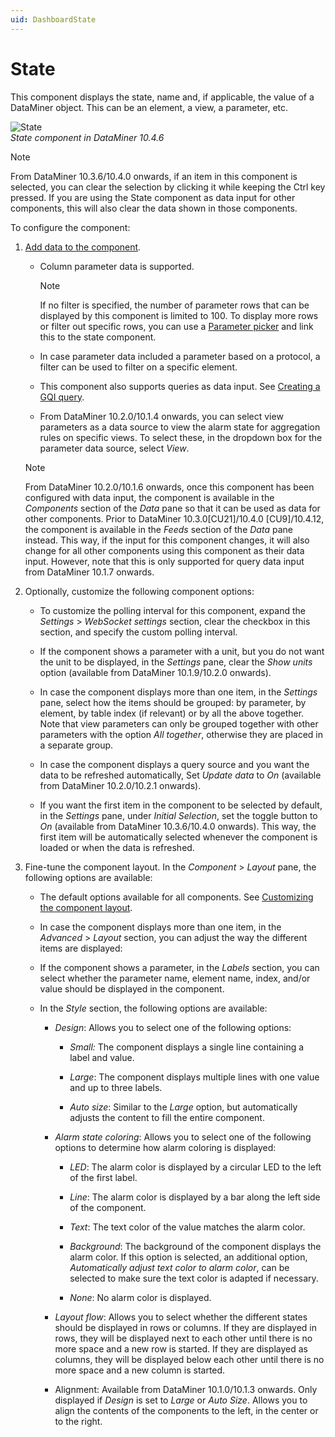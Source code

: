 ```yaml
---
uid: DashboardState
---
```


# State

This component displays the state, name and, if applicable, the value of a DataMiner object. This can be an element, a view, a parameter, etc.

![State](~/dataminer/images/State.png)<br>*State component in DataMiner 10.4.6*

> [!NOTE]
> From DataMiner 10.3.6/10.4.0 onwards, if an item in this component is selected, you can clear the selection by clicking it while keeping the Ctrl key pressed. If you are using the State component as data input for other components, this will also clear the data shown in those components. <!-- RN 36056 -->

To configure the component:

1. [Add data to the component](xref:Adding_data_to_component).

   - Column parameter data is supported.

     > [!NOTE]
     > If no filter is specified, the number of parameter rows that can be displayed by this component is limited to 100. To display more rows or filter out specific rows, you can use a [Parameter picker](xref:DashboardParameterPicker) and link this to the state component.

   - In case parameter data included a parameter based on a protocol, a filter can be used to filter on a specific element.

   - This component also supports queries as data input. See [Creating a GQI query](xref:Creating_GQI_query).

   - From DataMiner 10.2.0/10.1.4 onwards, you can select view parameters as a data source to view the alarm state for aggregation rules on specific views. To select these, in the dropdown box for the parameter data source, select *View*.

   > [!NOTE]
   > From DataMiner 10.2.0/10.1.6 onwards, once this component has been configured with data input, the component is available in the *Components* section of the *Data* pane so that it can be used as data for other components. Prior to DataMiner 10.3.0[CU21]/10.4.0 [CU9]/10.4.12<!--RN 41141-->, the component is available in the *Feeds* section of the *Data* pane instead. This way, if the input for this component changes, it will also change for all other components using this component as their data input. However, note that this is only supported for query data input from DataMiner 10.1.7 onwards.

1. Optionally, customize the following component options:

   - To customize the polling interval for this component, expand the *Settings* \> *WebSocket settings* section, clear the checkbox in this section, and specify the custom polling interval.

   - If the component shows a parameter with a unit, but you do not want the unit to be displayed, in the *Settings* pane, clear the *Show units* option (available from DataMiner 10.1.9/10.2.0 onwards).

   - In case the component displays more than one item, in the *Settings* pane, select how the items should be grouped: by parameter, by element, by table index (if relevant) or by all the above together. Note that view parameters can only be grouped together with other parameters with the option *All together*, otherwise they are placed in a separate group.

   - In case the component displays a query source and you want the data to be refreshed automatically, Set *Update data* to *On* (available from DataMiner 10.2.0/10.2.1 onwards<!-- RN 31450 -->).

   - If you want the first item in the component to be selected by default, in the *Settings* pane, under *Initial Selection*, set the toggle button to *On* (available from DataMiner 10.3.6/10.4.0 onwards<!-- RN 35984 -->). This way, the first item will be automatically selected whenever the component is loaded or when the data is refreshed.

1. Fine-tune the component layout. In the *Component* > *Layout* pane, the following options are available:

   - The default options available for all components. See [Customizing the component layout](xref:Customize_Component_Layout).

   - In case the component displays more than one item, in the *Advanced* > *Layout* section, you can adjust the way the different items are displayed:

   - If the component shows a parameter, in the *Labels* section, you can select whether the parameter name, element name, index, and/or value should be displayed in the component.

   - In the *Style* section, the following options are available:

     - *Design*: Allows you to select one of the following options:

       - *Small:* The component displays a single line containing a label and value.

       - *Large*: The component displays multiple lines with one value and up to three labels.

       - *Auto size*: Similar to the *Large* option, but automatically adjusts the content to fill the entire component.

     - *Alarm state coloring*: Allows you to select one of the following options to determine how alarm coloring is displayed:

       - *LED*: The alarm color is displayed by a circular LED to the left of the first label.

       - *Line*: The alarm color is displayed by a bar along the left side of the component.

       - *Text*: The text color of the value matches the alarm color.

       - *Background*: The background of the component displays the alarm color. If this option is selected, an additional option, *Automatically adjust text color to alarm color*, can be selected to make sure the text color is adapted if necessary.

       - *None*: No alarm color is displayed.

     - *Layout flow*: Allows you to select whether the different states should be displayed in rows or columns. If they are displayed in rows, they will be displayed next to each other until there is no more space and a new row is started. If they are displayed as columns, they will be displayed below each other until there is no more space and a new column is started.

     - Alignment: Available from DataMiner 10.1.0/10.1.3 onwards. Only displayed if *Design* is set to *Large* or *Auto Size*. Allows you to align the contents of the components to the left, in the center or to the right.
